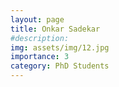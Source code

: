 ```yaml
---
layout: page
title: Onkar Sadekar
#description: 
img: assets/img/12.jpg
importance: 3
category: PhD Students
---
```


